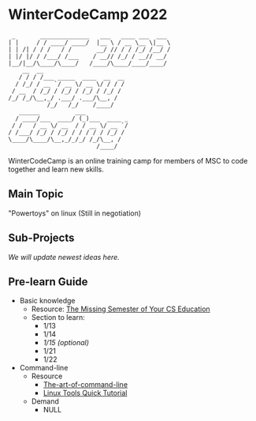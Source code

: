 # WinterCodeCamp 2022

```text
 _       ______________   ___   ____ ___  ___ 
| |     / / ____/ ____/  |__ \ / __ \__ \|__ \
| | /| / / /   / /       __/ // / / /_/ /__/ /
| |/ |/ / /___/ /___    / __// /_/ / __// __/ 
|__/|__/\____/\____/   /____/\____/____/____/
    __  __                       
   / / / /___ _____  ____  __  __
  / /_/ / __ `/ __ \/ __ \/ / / /
 / __  / /_/ / /_/ / /_/ / /_/ / 
/_/ /_/\__,_/ .___/ .___/\__, /  
           /_/   /_/    /____/   
   ______          ___            
  / ____/___  ____/ (_)___  ____ _
 / /   / __ \/ __  / / __ \/ __ `/
/ /___/ /_/ / /_/ / / / / / /_/ / 
\____/\____/\__,_/_/_/ /_/\__, /  
                         /____/    
```

WinterCodeCamp is an online training camp for members of MSC to code together and learn new skills.

## Main Topic

"Powertoys" on linux (Still in negotiation)

## Sub-Projects

*We will update newest ideas here.*

## Pre-learn Guide

- Basic knowledge
  - Resource: [The Missing Semester of Your CS Education](https://missing-semester-cn.github.io/)
  - Section to learn: 
    - 1/13
    - 1/14
    - *1/15 (optional)*
    - 1/21
    - 1/22
- Command-line
  - Resource
    - [The-art-of-command-line](https://github.com/jlevy/the-art-of-command-line/)
    - [Linux Tools Quick Tutorial](https://linuxtools-rst.readthedocs.io/zh_CN/latest/)
  - Demand
    - NULL                                              

